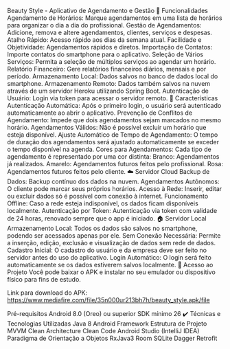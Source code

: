 Beauty Style - Aplicativo de Agendamento e Gestão
🔨 Funcionalidades
 Agendamento de Horários: Marque agendamentos em uma lista de horários para organizar o dia a dia do profissional.
 Gestão de Agendamentos: Adicione, remova e altere agendamentos, clientes, serviços e despesas.
 Atalho Rápido: Acesso rápido aos dias da semana atual.
 Facilidade e Objetividade: Agendamentos rápidos e diretos.
 Importação de Contatos: Importe contatos do smartphone para o aplicativo.
 Seleção de Vários Serviços: Permita a seleção de múltiplos serviços ao agendar um horário.
 Relatório Financeiro: Gere relatórios financeiros diários, mensais e por período.
 Armazenamento Local: Dados salvos no banco de dados local do smartphone.
 Armazenamento Remoto: Dados também salvos na nuvem através de um servidor Heroku utilizando Spring Boot.
 Autenticação de Usuário: Login via token para acessar o servidor remoto.
📜 Características
 Autenticação Automática: Após o primeiro login, o usuário será autenticado automaticamente ao abrir o aplicativo.
 Prevenção de Conflitos de Agendamento: Impede que dois agendamentos sejam marcados no mesmo horário.
 Agendamentos Válidos: Não é possível excluir um horário que esteja disponível.
 Ajuste Automático de Tempo de Agendamento: O tempo de duração dos agendamentos será ajustado automaticamente se exceder o tempo disponível na agenda.
 Cores para Agendamentos: Cada tipo de agendamento é representado por uma cor distinta:
 Branco: Agendamentos já realizados.
 Amarelo: Agendamentos futuros feitos pelo profissional.
 Rosa: Agendamentos futuros feitos pelo cliente.
☁️ Servidor Cloud
 Backup de Dados: Backup contínuo dos dados na nuvem.
 Agendamentos Autônomos: O cliente pode marcar seus próprios horários.
 Acesso à Rede: Inserir, editar ou excluir dados só é possível com conexão à internet.
 Funcionamento Offline: Caso a rede esteja indisponível, os dados ficam disponíveis localmente.
 Autenticação por Token: Autenticação via token com validade de 24 horas, renovado sempre que o app é iniciado.
🏠 Servidor Local
 Armazenamento Local: Todos os dados são salvos no smartphone, podendo ser acessados apenas por ele.
 Sem Conexão Necessária: Permite a inserção, edição, exclusão e visualização de dados sem rede de dados.
 Cadastro Inicial: O cadastro do usuário e da empresa deve ser feito no servidor antes do uso do aplicativo.
 Login Automático: O login será feito automaticamente se os dados estiverem salvos localmente.
📁 Acesso ao Projeto
 Você pode baixar o APK e instalar no seu emulador ou dispositivo físico para fins de estudo.

Link para download do APK: https://www.mediafire.com/file/35n000ur213bh7h/beauty_style.apk/file

Pré-requisitos
Android 8.0 (Oreo) ou superior
SDK mínimo 26
✔️ Técnicas e Tecnologias Utilizadas
Java 8
Android Framework
Estrutura de Projeto MVVM
Clean Architecture
Clean Code
Android Studio (IntelliJ IDEA)
Paradigma de Orientação a Objetos
RxJava3
Room SQLite
Dagger
Retrofit
